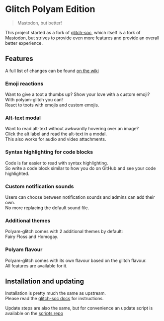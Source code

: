 # Glitch Polyam Edition

> Mastodon, but better!

This project started as a fork of [glitch-soc](https://github.com/glitch-soc/mastodon), which itself is a fork of Mastodon, but strives to provide even more features and provide an overall better experience.

## Features

A full list of changes can be found [on the wiki](https://github.com/polyamspace/mastodon/wiki)

### Emoji reactions

Want to give a toot a thumbs up? Show your love with a custom emoji? \
With polyam-glitch you can! \
React to toots with emojis and custom emojis.

### Alt-text modal

Want to read alt-text without awkwardly hovering over an image? \
Click the alt label and read the alt-text in a modal. \
This also works for audio and video attachments.

### Syntax highlighting for code blocks

Code is far easier to read with syntax highlighting. \
So write a code block similar to how you do on GitHub and see your code highlighted.

### Custom notification sounds

Users can choose between notification sounds and admins can add their own. \
No more replacing the default sound file.

### Additional themes

Polyam-glitch comes with 2 additional themes by default: \
Fairy Floss and Homogay.

### Polyam flavour

Polyam-glitch comes with its own flavour based on the glitch flavour. \
All features are available for it.

## Installation and updating

Installation is pretty much the same as upstream. \
Please read the [glitch-soc docs](https://glitch-soc.github.io/docs/) for instructions.

Update steps are also the same, but for convenience an update script is available on the [scripts repo](https://github.com/polyamspace/scripts)
